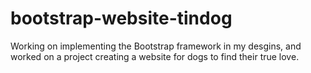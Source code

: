 # bootstrap-website-tindog
Working on implementing the Bootstrap framework in my desgins, and worked on a project creating a website for dogs to find their true love.
